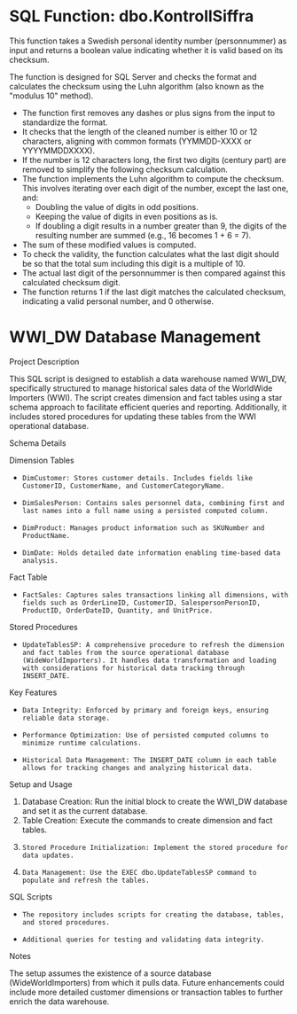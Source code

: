 ﻿# SQL Function: dbo.KontrollSiffra

This function takes a Swedish personal identity number (personnummer) as input and returns a boolean value indicating whether it is valid based on its checksum. 

The function is designed for SQL Server and checks the format and calculates the checksum using the Luhn algorithm (also known as the "modulus 10" method).

*  The function first removes any dashes or plus signs from the input to standardize the format.
*  It checks that the length of the cleaned number is either 10 or 12 characters, aligning with common formats (YYMMDD-XXXX or YYYYMMDDXXXX).
*  If the number is 12 characters long, the first two digits (century part) are removed to simplify the following checksum calculation.
*  The function implements the Luhn algorithm to compute the checksum. This involves iterating over each digit of the number, except the last one, and:
      *  Doubling the value of digits in odd positions.
      *  Keeping the value of digits in even positions as is.
      *  If doubling a digit results in a number greater than 9, the digits of the resulting number are summed (e.g., 16 becomes 1 + 6 = 7).
*  The sum of these modified values is computed.
*  To check the validity, the function calculates what the last digit should be so that the total sum including this digit is a multiple of 10.
*  The actual last digit of the personnummer is then compared against this calculated checksum digit.
*  The function returns 1 if the last digit matches the calculated checksum, indicating a valid personal number, and 0 otherwise.

# WWI_DW Database Management
Project Description

This SQL script is designed to establish a data warehouse named WWI_DW, specifically structured to manage historical sales data of the WorldWide Importers (WWI). The script creates dimension and fact tables using a star schema approach to facilitate efficient queries and reporting. Additionally, it includes stored procedures for updating these tables from the WWI operational database.

Schema Details

Dimension Tables
*     DimCustomer: Stores customer details. Includes fields like CustomerID, CustomerName, and CustomerCategoryName.
*     DimSalesPerson: Contains sales personnel data, combining first and last names into a full name using a persisted computed column.
*     DimProduct: Manages product information such as SKUNumber and ProductName.
*     DimDate: Holds detailed date information enabling time-based data analysis.
Fact Table

*     FactSales: Captures sales transactions linking all dimensions, with fields such as OrderLineID, CustomerID, SalespersonPersonID, ProductID, OrderDateID, Quantity, and UnitPrice.
Stored Procedures

*     UpdateTablesSP: A comprehensive procedure to refresh the dimension and fact tables from the source operational database (WideWorldImporters). It handles data transformation and loading with considerations for historical data tracking through INSERT_DATE.
Key Features

*     Data Integrity: Enforced by primary and foreign keys, ensuring reliable data storage.
*     Performance Optimization: Use of persisted computed columns to minimize runtime calculations.
*     Historical Data Management: The INSERT_DATE column in each table allows for tracking changes and analyzing historical data.
Setup and Usage

1.    Database Creation: Run the initial block to create the WWI_DW database and set it as the current database.
2.    Table Creation: Execute the commands to create dimension and fact tables.
3.     Stored Procedure Initialization: Implement the stored procedure for data updates.
4.     Data Management: Use the EXEC dbo.UpdateTablesSP command to populate and refresh the tables.
SQL Scripts

*     The repository includes scripts for creating the database, tables, and stored procedures.
*     Additional queries for testing and validating data integrity.
Notes

The setup assumes the existence of a source database (WideWorldImporters) from which it pulls data.
Future enhancements could include more detailed customer dimensions or transaction tables to further enrich the data warehouse.
